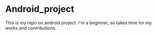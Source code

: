 # Android_project
This is my repo on android project.
I'm a beginner, so takes time for my works and contributions.

